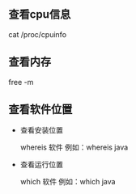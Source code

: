 ## 查看cpu信息

cat /proc/cpuinfo



## 查看内存

free -m



## 查看软件位置

- 查看安装位置

  whereis  软件  例如：whereis java

- 查看运行位置

  which 软件  例如：which java
